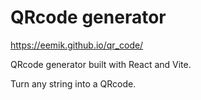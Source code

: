 # QRcode generator

https://eemik.github.io/qr_code/

QRcode generator built with React and Vite.

Turn any string into a QRcode.
